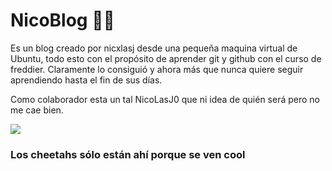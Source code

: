 # NicoBlog 🐅🐅

Es un blog creado por nicxlasj desde una pequeña maquina virtual de Ubuntu, todo esto con el propósito de aprender git y github con el curso de freddier. Claramente lo consiguió y ahora más que nunca quiere seguir aprendiendo hasta el fin de sus días.

Como colaborador esta un tal NicoLasJ0 que ni idea de quién será pero no me cae bien.



![](https://www.wanyamasafaris.com/wp-content/uploads/2019/09/African-Cheetah.jpg)

### Los cheetahs sólo están ahí porque se ven cool
